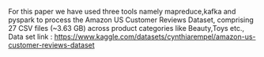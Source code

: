 For this paper we have used three tools namely mapreduce,kafka and pyspark to process the Amazon US Customer Reviews Dataset, comprising 27 CSV files (~3.63 GB) across product categories like Beauty,Toys etc.,
Data set link : https://www.kaggle.com/datasets/cynthiarempel/amazon-us-customer-reviews-dataset

